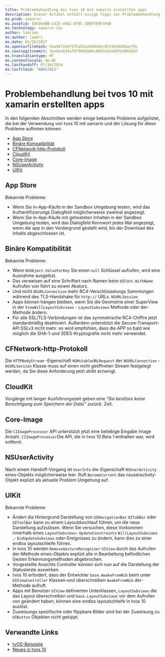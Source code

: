 ```yaml
---
title: Problembehandlung bei tvos 10 mit xamarin erstellten apps
description: Dieser Artikel enthält einige Tipps zur Problembehandlung für die Arbeit mit tvos 10 in xamarin-apps. Es werden Probleme im Zusammenhang mit dem App-Store, die binäre Kompatibilität, das CFNetwork-httpProtocol, das cloudkit, das Core-Image, nsuseractivity und UIKit beschrieben.
ms.prod: xamarin
ms.assetid: EA5564BB-C415-49A2-B70C-3DBF5E0F3FAB
ms.technology: xamarin-ios
author: lobrien
ms.author: laobri
ms.date: 03/16/2017
ms.openlocfilehash: 54a4bf2a6f575a55ce9dde8ec87c93e0d56acf9c
ms.sourcegitcommit: 3ea9ee034af9790d2b0dc0893435e997bd06e587
ms.translationtype: MT
ms.contentlocale: de-DE
ms.lasthandoff: 07/30/2019
ms.locfileid: "68657411"
---
```

# <a name="troubleshooting-tvos-10-apps-built-with-xamarin"></a>Problembehandlung bei tvos 10 mit xamarin erstellten apps

In den folgenden Abschnitten werden einige bekannte Probleme aufgelistet, die bei der Verwendung von tvos 10 mit xamarin und der Lösung für diese Probleme auftreten können:

- [App Store](#App-Store)
- [Binäre Kompatibilität](#Binary-Compatibility)
- [CFNetwork-http-Protokoll](#CFNetwork-HTTP-Protocol)
- [CloudKit](#CloudKit)
- [Core-Image](#CoreImage)
- [NSUserActivity](#NSUserActivity)
- [UIKit](#UIKit)

<a name="App-Store" />

## <a name="app-store"></a>App Store

Bekannte Probleme:

- Wenn Sie in-App-Käufe in der Sandbox Umgebung testen, wird das Authentifizierungs Dialogfeld möglicherweise zweimal angezeigt.
- Wenn Sie in-App-Käufe mit gehosteten Inhalten in der Sandbox Umgebung testen, wird das Dialogfeld Kennwort jedes Mal angezeigt, wenn die app in den Vordergrund gestellt wird, bis der Download des Inhalts abgeschlossen ist.

<a name="Binary-Compatibility" />

## <a name="binary-compatibility"></a>Binäre Kompatibilität

Bekannte Probleme:

- Wenn `NSObject.ValueForKey` Sie einen `null` Schlüssel aufrufen, wird eine Ausnahme ausgelöst.
- Das verweisen auf eine Schriftart nach Namen beim `UIFont.WithName` Aufrufen von führt zu einem Absturz.
- Und nicht `NSURLConnection` mehr RC4-Verschlüsselungs Sammlungen während des TLS-Handshake für `http://` URLs. `NSURLSession`
- Apps können hängen bleiben, wenn Sie die Geometrie einer SuperView in der `ViewWillLayoutSubviews` - `LayoutSubviews` Methode oder der-Methode ändern.
- Für alle SSL/TLS-Verbindungen ist das symmetrische RC4-Chiffre jetzt standardmäßig deaktiviert. Außerdem unterstützt die Secure-Transport-API SSLv3 nicht mehr. es wird empfohlen, dass die APP so bald wie möglich die SHA-1-und 3DES-Kryptografie nicht mehr verwendet.

<a name="CFNetwork-HTTP-Protocol" />

## <a name="cfnetwork-http-protocol"></a>CFNetwork-http-Protokoll

Die `HTTPBodyStream` -Eigenschaft `NSMutableURLRequest` der `NSURLConnection` -`NSURLSession` Klasse muss auf einen nicht geöffneten Stream festgelegt werden, da Sie diese Anforderung jetzt strikt erzwingt.

<a name="CloudKit" />

## <a name="cloudkit"></a>CloudKit

Vorgänge mit langer Ausführungszeit geben eine _"Sie besitzen keine Berechtigung zum Speichern der Datei" zurück._ Zeit.

<a name="CoreImage" />

## <a name="core-image"></a>Core-Image

Die `CIImageProcessor` API unterstützt jetzt eine beliebige Eingabe Image Anzahl. `CIImageProcessor`Die API, die in tvos 10 Beta 1 enthalten war, wird entfernt.

<a name="NSUserActivity" />

## <a name="nsuseractivity"></a>NSUserActivity

Nach einem Handoff-Vorgang ist `UserInfo` die-Eigenschaft `NSUserActivity` eines-Objekts möglicherweise leer. Ruft `BecomeCurrent` das nsuseractivity-Objekt explizit als aktuelle Problem Umgehung auf.

<a name="UIKit" />

## <a name="uikit"></a>UIKit

Bekannte Probleme:

- Ändert die Hintergrund Darstellung von `UINavigationBar` `UITabBar` oder `UIToolBar` kann zu einem Layoutdurchlauf führen, um die neue Darstellung aufzulösen. Wenn Sie versuchen, diese Vorkommen innerhalb eines `LayoutSubviews`- `UpdateConstraints` `WillLayoutSubviews` ,- `DidUpdateSubviews` oder-Ereignisses zu ändern, kann dies zu einer endlos layoutschleife führen.
- In tvos 10 werden `RemoveGestureRecognizer` `UIView` durch das Aufrufen der-Methode eines-Objekts explizit alle in Bearbeitung befindlichen Gesten Erkennungsmethoden abgebrochen.
- Vorgestellte Ansichts Controller können sich nun auf die Darstellung der Statusleiste auswirken.
- tvos 10 erfordert, dass der Entwickler `base.AwakeFromNib` beim unter `UIViewController` Klassen-und überschreiben `AwakeFromNib` der-Methode aufruft.
- Apps mit Benutzer `UIView` definierten Unterklassen, `LayoutSubviews` die das Layout überschreiben und `base.LayoutSubviews` vor dem Aufrufen von geändert haben, können eine endlos layoutschleife in tvos 10 auslöst.
- Zuweisungs spezifische oder flippbare Bilder sind bei der Zuweisung zu `UIButton` Objekten nicht gekippt.

## <a name="related-links"></a>Verwandte Links

- [tvOS-Beispiele](https://docs.microsoft.com/samples/browse/?products=xamarin&term=Xamarin.iOS+tvOS)
- [Neues in tvos 10](https://developer.apple.com/library/prerelease/content/releasenotes/General/WhatsNewinTVOS/Articles/tvOS10.html#//apple_ref/doc/uid/TP40017259-SW1)
